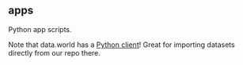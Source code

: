 ## apps

Python app scripts.

Note that data.world has a [Python client](https://github.com/datadotworld/data.world-py)! Great for importing datasets directly from our repo there.
